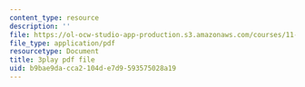 ```yaml
---
content_type: resource
description: ''
file: https://ol-ocw-studio-app-production.s3.amazonaws.com/courses/11-601-introduction-to-environmental-policy-and-planning-fall-2016/b9bae9dacca2104de7d9593575028a19_oJ7-LI_ex0o.pdf
file_type: application/pdf
resourcetype: Document
title: 3play pdf file
uid: b9bae9da-cca2-104d-e7d9-593575028a19
---
```

